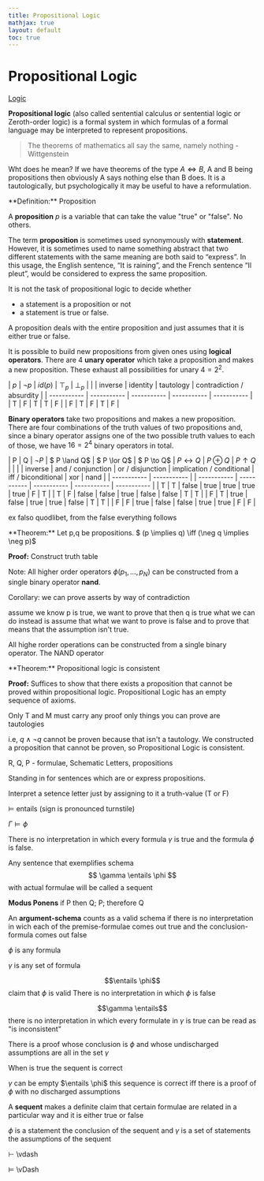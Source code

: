 ```yaml
---
title: Propositional Logic
mathjax: true
layout: default
toc: true
---
```




# Propositional Logic

[Logic](Introduction.html)

**Propositional logic** (also called sentential calculus or sentential logic or Zeroth-order logic) is a formal system in which formulas of a formal language may be interpreted to represent propositions.

> The theorems of mathematics all say the same, namely nothing - Wittgenstein 

Wht does he mean? If we have theorems of the type $A \iff B$, A and B being propositions then obviously A says nothing else than B does. It is a tautologically, but psychologically it may be useful to have a reformulation.




<div class="definition" markdown="block">
**Definition:** Proposition

A **proposition** $p$ is a variable that can take the value "true" or "false". No others.

</div>

The term **proposition** is sometimes used synonymously with **statement**. However, it is sometimes used to name something abstract that two different statements with the same meaning are both said to “express”. In this usage, the English sentence, “It is raining”, and the French sentence “Il pleut”, would be considered to express the same proposition.

It is not the task of propositional logic to decide whether
* a statement is a proposition or not
* a statement is true or false.

A proposition deals with the entire proposition and just assumes that it is either true or false.

It is possible to build new propositions from given ones using **logical operators**. There are 4 **unary operator** which take a proposition and makes a new proposition. These exhaust all possibilities for unary $4=2^2$.

| $p$ | $\neg p$ | $id(p)$ | $\top_p$ | $\bot_p$ |
|  |  inverse | identity | tautology | contradiction / absurdity |
| ----------- | ----------- | ----------- | ----------- | ----------- |
| T | F | T | T | F |
| F | T | F | T | F |


**Binary operators** take two propositions and makes a new proposition. There are four combinations of the truth values of two propositions and, since a binary operator assigns one of the two possible truth values to each of those, we have $16 = 2^4$  binary operators in total.

| P | Q | $\neg P$ | $ P \land Q$ | $ P \lor Q$ | $ P \to Q$ | $P \leftrightarrow Q$ | $P \oplus Q$ | $P \uparrow Q$ |
|  |  | inverse | and / conjunction | or / disjunction | implication / conditional | iff / biconditional |  xor | nand |
| ----------- | ----------- | | ----------- | ----------- | ----------- | ----------- | ----------- |
| T | T | false | true | true  | true | true | F | T |
| T | F | false | false | true | false | false | T | T | 
| F | T | true | false | true |  true | false | T | T |
| F | F | true | false | false | true | true | F | F |



ex falso quodlibet, from the false everything follows

<div class="definition" markdown="block">
**Theorem:** Let p,q be propositions. $ (p \implies q)  \iff  (\neg q \implies \neg p)$

**Proof:**  Construct truth table

</div>

Note: All higher order operators $\phi (p_1, \dots , p_N)$ can be constructed from a single binary operator **nand**.


Corollary: we can prove asserts by way of contradiction

assume we know p is true, we want to prove that then q is true
what we can do instead is
assume that what we want to prove is false and to prove that
means that the assumption isn't true.



All highe rorder operations can be constructed from a single binary operator. The NAND operator 


<div class="definition" markdown="block">
**Theorem:**  Propositional logic is consistent

**Proof:** Suffices to show that there exists a proposition
that cannot be proved within propositional logic.
Propositional Logic has an empty sequence of axioms.

Only T and M must carry any proof
only things you can prove are tautologies

i.e, $q \land \neg q$ cannot be proven because that isn't a tautology.
We constructed a proposition that cannot be proven, so Propositional Logic is consistent.

</div>



R, Q, P - formulae, Schematic Letters, propositions

Standing in for sentences which are or express propositions.

Interpret a setence letter just by assigning to it a truth-value (T or F)


$\vDash$  entails (sign is pronounced turnstile)

$\Gamma \vDash \phi$

There is no interpretation in which every formula $\gamma$ is true and the formula 
$\phi$ is false.


Any sentence that exemplifies schema $$ \gamma \entails \phi $$
with actual formulae will be called a sequent

**Modus Ponens**
if P then Q; P; therefore Q 

An **argument-schema** counts as a valid schema if there is no interpretation in wich
each of the premise-formulae comes out true and the conclusion-formula comes out false


$\phi$ is any formula

$\gamma$ is any set of formula


$$\entails \phi$$  claim that $\phi$ is valid
There is no interpretation in which $\phi$ is false

$$\gamma \entails$$ there is no interpretation in which every formulate in $\gamma$ is true
can be read as "is inconsistent"

There is a proof whose conclusion is $\phi$ and whose undischarged assumptions
are all in the set $\gamma$

When is true the sequent is correct

$\gamma$ can be empty $\entails \phi$ this sequence is correct iff there is a proof of $\phi$ with no
discharged assumptions


A **sequent** makes a definite claim that certain formulae are related in a particular way and it is either true or false


$\phi$ is a statement the conclusion of the sequent and $\gamma$ is a set of statements the assumptions of the sequent




⊢ \vdash

⊨ \vDash